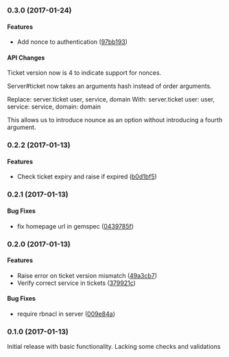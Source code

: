 <a name="0.3.0"></a>
### 0.3.0 (2017-01-24)


#### Features

* Add nonce to authentication	 ([97bb193](/../../commit/97bb193))

#### API Changes

Ticket version now is 4 to indicate support for nonces.

Server#ticket now takes an arguments hash instead of order arguments.

Replace:
  server.ticket user, service, domain
With:
  server.ticket user: user, service: service, domain: domain

This allows us to introduce nounce as an option without introducing a
fourth argument.

<a name="0.2.2"></a>
### 0.2.2 (2017-01-13)


#### Features

* Check ticket expiry and raise if expired	 ([b0d1bf5](/../commit/b0d1bf5))


<a name="0.2.2"></a>
### 0.2.1 (2017-01-13)


#### Bug Fixes

* fix homepage url in gemspec	 ([0439785f](/../commit/0439785f))

<a name="0.2.0"></a>
### 0.2.0 (2017-01-13)


#### Features

* Raise error on ticket version mismatch	 ([49a3cb7](/../commit/49a3cb7))
* Verify correct service in tickets	 ([379921c](/../commit/379921c))


#### Bug Fixes

* require rbnacl in server	 ([009e84a](/../commit/009e84a))


<a name="0.1.0"></a>
### 0.1.0 (2017-01-13)

Initial release with basic functionality. Lacking some checks and validations
